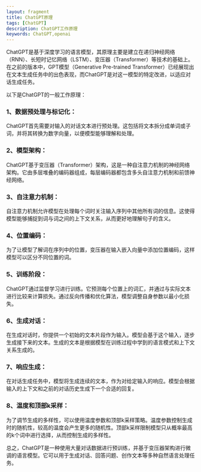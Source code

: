 ```yaml
---
layout: fragment
title: ChatGPT原理
tags: [ChatGPT]
description: ChatGPT工作原理
keywords: ChatGPT,openai
---
```


ChatGPT是基于深度学习的语言模型，其原理主要是建立在递归神经网络（RNN）、长短时记忆网络（LSTM）、变压器（Transformer）等技术的基础上。在之前的版本中，GPT模型（Generative Pre-trained Transformer）已经展现出在文本生成任务中的出色表现，而ChatGPT是对这一模型的特定改进，以适应对话生成任务。

以下是ChatGPT的一般工作原理：

### 1、数据预处理与标记化：

ChatGPT首先需要对输入的对话文本进行预处理。这包括将文本拆分成单词或子词，并将其转换为数字向量，以便模型能够理解和处理。

### 2、模型架构：

ChatGPT基于变压器（Transformer）架构，这是一种自注意力机制的神经网络架构。它由多层堆叠的编码器组成，每层编码器都包含多头自注意力机制和前馈神经网络。

### 3、自注意力机制：

自注意力机制允许模型在处理每个词时关注输入序列中其他所有词的信息。这使得模型能够捕捉到词与词之间的上下文关系，从而更好地理解句子的含义。

### 4、位置编码：

为了让模型了解词在序列中的位置，变压器在输入嵌入向量中添加位置编码，这样模型可以区分不同位置的词。

### 5、训练阶段：

ChatGPT通过监督学习进行训练。它预测每个位置上的词汇，并通过与实际文本进行比较来计算损失。通过反向传播和优化算法，模型调整自身参数以最小化损失。

### 6、生成对话：

在生成对话时，你提供一个初始的文本片段作为输入。模型会基于这个输入，逐步生成接下来的文本。生成的文本是根据模型在训练过程中学到的语言模式和上下文关系生成的。

### 7、响应生成：

在对话生成任务中，模型将生成连续的文本，作为对给定输入的响应。模型会根据输入的上下文和之前的对话历史生成下一个合适的回复。

### 8、温度和顶部k采样：

为了调节生成的多样性，可以使用温度参数和顶部k采样策略。温度参数控制生成时的随机性，较高的温度会产生更多的随机性。顶部k采样限制模型只从概率最高的k个词中进行选择，从而控制生成的多样性。

总之，ChatGPT是一种使用大量对话数据进行预训练，并基于变压器架构进行微调的语言模型。它可以用于生成对话、回答问题、创作文本等多种自然语言处理任务。

